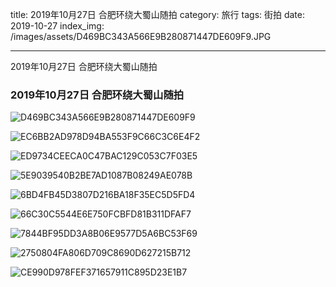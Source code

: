 title: 2019年10月27日 合肥环绕大蜀山随拍
category: 旅行
tags: 街拍
date: 2019-10-27
index_img: /images/assets/D469BC343A566E9B280871447DE609F9.JPG

---

2019年10月27日 合肥环绕大蜀山随拍

<!--more-->

### 2019年10月27日 合肥环绕大蜀山随拍

![D469BC343A566E9B280871447DE609F9](/images/assets/D469BC343A566E9B280871447DE609F9.JPG)

![EC6BB2AD978D94BA553F9C66C3C6E4F2](/images/assets/EC6BB2AD978D94BA553F9C66C3C6E4F2.JPG)

![ED9734CEECA0C47BAC129C053C7F03E5](/images/assets/ED9734CEECA0C47BAC129C053C7F03E5.JPG)

![5E9039540B2BE7AD1087B08249AE078B](/images/assets/5E9039540B2BE7AD1087B08249AE078B.JPG)

![6BD4FB45D3807D216BA18F35EC5D5FD4](/images/assets/6BD4FB45D3807D216BA18F35EC5D5FD4.JPG)

![66C30C5544E6E750FCBFD81B311DFAF7](/images/assets/66C30C5544E6E750FCBFD81B311DFAF7.JPG)

![7844BF95DD3A8B06E9577D5A6BC53F69](/images/assets/7844BF95DD3A8B06E9577D5A6BC53F69.JPG)

![2750804FA806D709C8690D627215B712](/images/assets/2750804FA806D709C8690D627215B712.JPG)

![CE990D978FEF371657911C895D23E1B7](/images/assets/CE990D978FEF371657911C895D23E1B7.JPG)